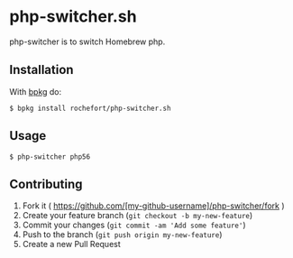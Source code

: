 # php-switcher.sh

php-switcher is to switch Homebrew php.


## Installation

With [bpkg](https://github.com/bpkg/bpkg) do:

    $ bpkg install rochefort/php-switcher.sh


## Usage

    $ php-switcher php56


## Contributing

1. Fork it ( https://github.com/[my-github-username]/php-switcher/fork )
2. Create your feature branch (`git checkout -b my-new-feature`)
3. Commit your changes (`git commit -am 'Add some feature'`)
4. Push to the branch (`git push origin my-new-feature`)
5. Create a new Pull Request
